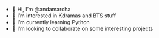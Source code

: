 - 👋 Hi, I’m @andamarcha
- 👀 I’m interested in Kdramas and BTS stuff
- 🌱 I’m currently learning Python
- 💞️ I’m looking to collaborate on some interesting projects

<!---
andamarcha/andamarcha is a ✨ special ✨ repository because its `README.md` (this file) appears on your GitHub profile.
You can click the Preview link to take a look at your changes.
--->
